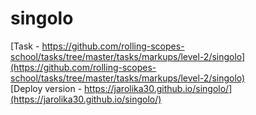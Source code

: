 # singolo

[Task - https://github.com/rolling-scopes-school/tasks/tree/master/tasks/markups/level-2/singolo](https://github.com/rolling-scopes-school/tasks/tree/master/tasks/markups/level-2/singolo)<br>
[Deploy version - https://jarolika30.github.io/singolo/](https://jarolika30.github.io/singolo/)
